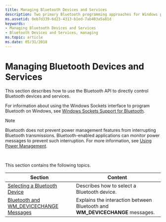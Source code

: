 ```yaml
---
title: Managing Bluetooth Devices and Services
description: Two primary Bluetooth programming approaches for Windows programming with the Windows Sockets interface and managing devices directly with nonsocket Bluetooth interfaces.
ms.assetid: 0eb7d339-6d23-4313-b1ed-7ab403a5a81d
keywords:
- Managing Bluetooth Devices and Services
- Bluetooth Devices and Services, managing
ms.topic: article
ms.date: 05/31/2018
---
```


# Managing Bluetooth Devices and Services

This section describes how to use the Bluetooth API to directly control Bluetooth devices and services.

For information about using the Windows Sockets interface to program Bluetooth on Windows, see [Windows Sockets Support for Bluetooth](windows-sockets-support-for-bluetooth.md).

> [!Note]  
> Bluetooth does not prevent power management features from interrupting Bluetooth transmissions. Bluetooth-enabled applications can monitor power messages to prevent such interruption. For more information, see [Using Power Management](https://docs.microsoft.com/windows/desktop/Power/using-power-management).

 

This section contains the following topics.

| Section                                                                               | Content                                                                       |
|---------------------------------------------------------------------------------------|-------------------------------------------------------------------------------|
| [Selecting a Bluetooth Device](selecting-a-bluetooth-device.md)                      | Describes how to select a Bluetooth device.                                   |
| [Bluetooth and WM\_DEVICECHANGE Messages](bluetooth-and-wm-devicechange-messages.md) | Explains the interaction between Bluetooth and **WM\_DEVICECHANGE** messages. |



 

 

 




